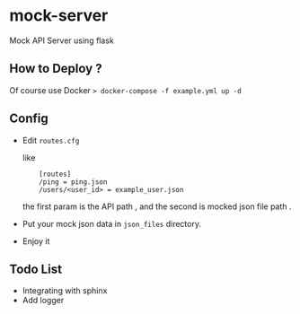 # mock-server
Mock API Server using flask



## How to Deploy ?

Of course use Docker  `> docker-compose -f example.yml up -d `


## Config


-  Edit `routes.cfg` 

 	like
  
 	```
		[routes]
		/ping = ping.json
		/users/<user_id> = example_user.json

 	```
 
 	the first param is the API path , and the second  is mocked json file path  .     

- Put your mock json data  in `json_files` directory.


- Enjoy it 



## Todo List

- Integrating with sphinx 
- Add logger


 
 
 
 
